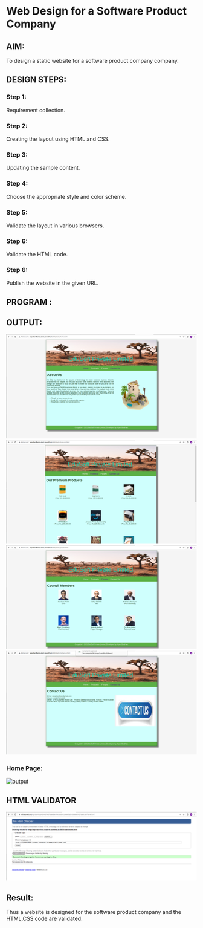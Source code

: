 # Web Design for a Software Product Company

## AIM:

To design a static website for a software product company company.

## DESIGN STEPS:

### Step 1:

Requirement collection.

### Step 2:

Creating the layout using HTML and CSS.

### Step 3:

Updating the sample content.

### Step 4:

Choose the appropriate style and color scheme.

### Step 5:

Validate the layout in various browsers.

### Step 6:

Validate the HTML code.

### Step 6:

Publish the website in the given URL.

## PROGRAM :


## OUTPUT:

![output](./OUT1.png)
![output](./OUT2.png)
![output](./OUT3.png)
![output](./OUT4.png)

### Home Page:

![output](./images/homepage.jpg)

## HTML VALIDATOR

![output](./OUT5.png)

## Result:

Thus a website is designed for the software product company and the HTML,CSS code are validated.
